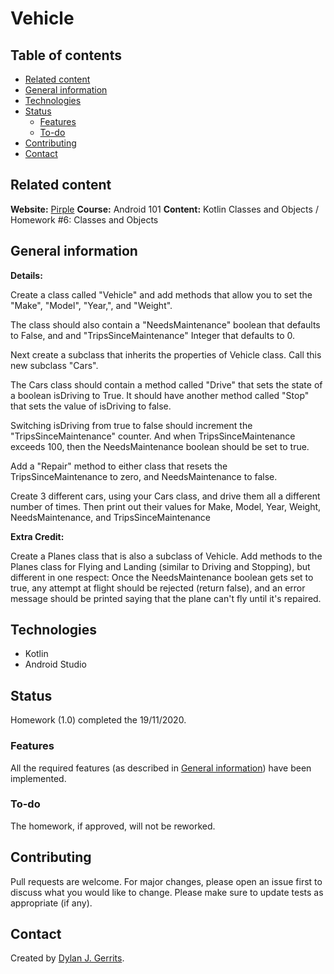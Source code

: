 # Vehicle

## Table of contents
- [Related content](#related-content)
- [General information](#general-information)
- [Technologies](#technologies)
- [Status](#status)
  - [Features](#features)
  - [To-do](#to-do)
- [Contributing](#contributing)
- [Contact](#contact)

## Related content
**Website:** [Pirple](https://www.pirple.com/)
**Course:** Android 101
**Content:** Kotlin Classes and Objects / Homework #6: Classes and Objects

## General information
**Details:**
 
Create a class called "Vehicle" and add methods that allow you to set the "Make", "Model", "Year,", and "Weight".

The class should also contain a "NeedsMaintenance" boolean that defaults to False, and and "TripsSinceMaintenance" Integer that defaults to 0.

Next create a subclass that inherits the properties of Vehicle class. Call this new subclass "Cars".

The Cars class should contain a method called "Drive" that sets the state of a boolean isDriving to True.  It should have another method called "Stop" that sets the value of isDriving to false.

Switching isDriving from true to false should increment the "TripsSinceMaintenance" counter. And when TripsSinceMaintenance exceeds 100, then the NeedsMaintenance boolean should be set to true.

Add a "Repair" method to either class that resets the TripsSinceMaintenance to zero, and NeedsMaintenance to false.

Create 3 different cars, using your Cars class, and drive them all a different number of times. Then print out their values for Make, Model, Year, Weight, NeedsMaintenance, and TripsSinceMaintenance

**Extra Credit:**

Create a Planes class that is also a subclass of Vehicle. Add methods to the Planes class for Flying and Landing (similar to Driving and Stopping), but different in one respect: Once the NeedsMaintenance boolean gets set to true, any attempt at flight should be rejected (return false), and an error message should be printed saying that the plane can't fly until it's repaired.

## Technologies
- Kotlin
- Android Studio

## Status
Homework (1.0) completed the 19/11/2020.

### Features
All the required features (as described in [General information](#general-information)) have been implemented.

### To-do
The homework, if approved, will not be reworked.

## Contributing
Pull requests are welcome. For major changes, please open an issue first to discuss what you would like to change.
Please make sure to update tests as appropriate (if any).

## Contact
Created by [Dylan J. Gerrits](https://github.com/Dyrits).
